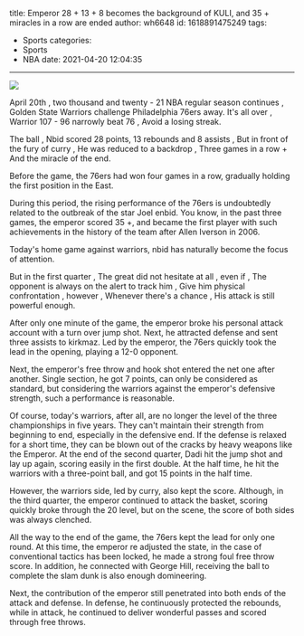 title: Emperor 28 + 13 + 8 becomes the background of KULI, and 35 + miracles in a row are ended
author: wh6648
id: 1618891475249
tags: 
- Sports
categories: 
- Sports
- NBA
date: 2021-04-20 12:04:35
---
![](https://p7.itc.cn/q_70/images01/20210420/4943f92852c1426d84221cbc1113e69f.jpeg)


April 20th , two thousand and twenty - 21 NBA regular season continues , Golden State Warriors challenge Philadelphia 76ers away. It's all over , Warrior 107 - 96 narrowly beat 76 , Avoid a losing streak.

The ball , Nbid scored 28 points, 13 rebounds and 8 assists , But in front of the fury of curry , He was reduced to a backdrop , Three games in a row + And the miracle of the end.

Before the game, the 76ers had won four games in a row, gradually holding the first position in the East.

During this period, the rising performance of the 76ers is undoubtedly related to the outbreak of the star Joel enbid. You know, in the past three games, the emperor scored 35 +, and became the first player with such achievements in the history of the team after Allen Iverson in 2006.

Today's home game against warriors, nbid has naturally become the focus of attention.

But in the first quarter , The great did not hesitate at all , even if , The opponent is always on the alert to track him , Give him physical confrontation , however , Whenever there's a chance , His attack is still powerful enough.

After only one minute of the game, the emperor broke his personal attack account with a turn over jump shot. Next, he attracted defense and sent three assists to kirkmaz. Led by the emperor, the 76ers quickly took the lead in the opening, playing a 12-0 opponent.

Next, the emperor's free throw and hook shot entered the net one after another. Single section, he got 7 points, can only be considered as standard, but considering the warriors against the emperor's defensive strength, such a performance is reasonable.

Of course, today's warriors, after all, are no longer the level of the three championships in five years. They can't maintain their strength from beginning to end, especially in the defensive end. If the defense is relaxed for a short time, they can be blown out of the cracks by heavy weapons like the Emperor. At the end of the second quarter, Dadi hit the jump shot and lay up again, scoring easily in the first double. At the half time, he hit the warriors with a three-point ball, and got 15 points in the half time.

However, the warriors side, led by curry, also kept the score. Although, in the third quarter, the emperor continued to attack the basket, scoring quickly broke through the 20 level, but on the scene, the score of both sides was always clenched.

All the way to the end of the game, the 76ers kept the lead for only one round. At this time, the emperor re adjusted the state, in the case of conventional tactics has been locked, he made a strong foul free throw score. In addition, he connected with George Hill, receiving the ball to complete the slam dunk is also enough domineering.

Next, the contribution of the emperor still penetrated into both ends of the attack and defense. In defense, he continuously protected the rebounds, while in attack, he continued to deliver wonderful passes and scored through free throws.


